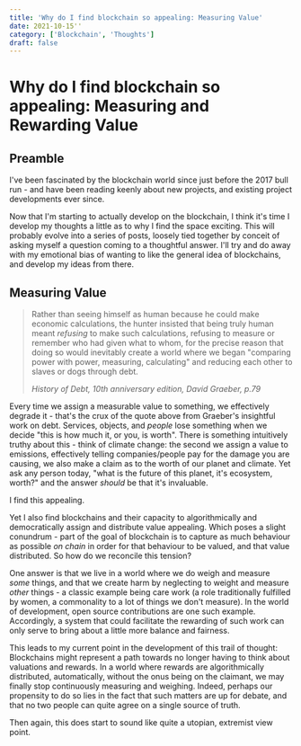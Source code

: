 ```yaml
---
title: 'Why do I find blockchain so appealing: Measuring Value'
date: 2021-10-15''
category: ['Blockchain', 'Thoughts']
draft: false
---
```


# Why do I find blockchain so appealing: Measuring and Rewarding Value

## Preamble

I've been fascinated by the blockchain world since just before the 2017 bull run - and have been reading keenly about new projects, and existing project developments ever since.

Now that I'm starting to actually develop on the blockchain, I think it's time I develop my thoughts a little as to why I find the space exciting. This will probably evolve into a series of posts, loosely tied together by conceit of asking myself a question coming to a thoughtful answer. I'll try and do away with my emotional bias of wanting to like the general idea of blockchains, and develop my ideas from there.

## Measuring Value

> Rather than seeing himself as human because he could make economic calculations, the hunter insisted that being truly human meant _refusing_ to make such calculations, refusing to measure or remember who had given what to whom, for the precise reason that doing so would inevitably create a world where we began "comparing power with power, measuring, calculating" and reducing each other to slaves or dogs through debt.
>
> _History of Debt, 10th anniversary edition, David Graeber, p.79_

Every time we assign a measurable value to something, we effectively degrade it - that's the crux of the quote above from Graeber's insightful work on debt. Services, objects, and _people_ lose something when we decide "this is how much it, or you, is worth". There is something intuitively truthy about this - think of climate change: the second we assign a value to emissions, effectively telling companies/people pay for the damage you are causing, we also make a claim as to the worth of our planet and climate. Yet ask any person today, "what is the future of this planet, it's ecosystem, worth?" and the answer _should_ be that it's invaluable.

I find this appealing.

Yet I also find blockchains and their capacity to algorithmically and democratically assign and distribute value appealing. Which poses a slight conundrum - part of the goal of blockchain is to capture as much behaviour as possible _on chain_ in order for that behaviour to be valued, and that value distributed. So how do we reconcile this tension?

One answer is that we live in a world where we do weigh and measure _some_ things, and that we create harm by neglecting to weight and measure _other_ things - a classic example being care work (a role traditionally fulfilled by women, a commonality to a lot of things we don't measure). In the world of development, open source contributions are one such example. Accordingly, a system that could facilitate the rewarding of such work can only serve to bring about a little more balance and fairness.

This leads to my current point in the development of this trail of thought: Blockchains might represent a path towards no longer having to think about valuations and rewards. In a world where rewards are algorithmically distributed, automatically, without the onus being on the claimant, we may finally stop continuously measuring and weighing. Indeed, perhaps our propensity to do so lies in the fact that such matters are up for debate, and that no two people can quite agree on a single source of truth.

Then again, this does start to sound like quite a utopian, extremist view point.
